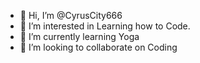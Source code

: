 - 👋 Hi, I’m @CyrusCity666
- 👀 I’m interested in Learning how to Code.
- 🌱 I’m currently learning Yoga
- 💞️ I’m looking to collaborate on Coding

<!---
CyrusCity666/CyrusCity666 is a ✨ special ✨ repository because its `README.md` (this file) appears on your GitHub profile.
You can click the Preview link to take a look at your changes.
--->
